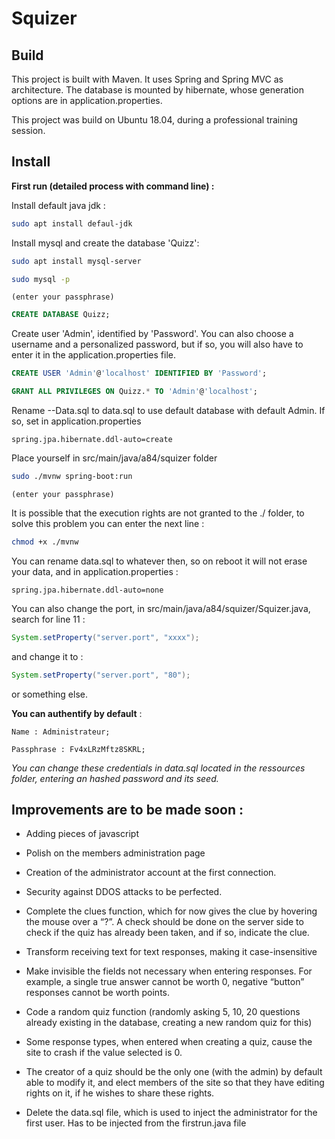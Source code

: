# Squizer

## Build
This project is built with Maven. It uses Spring and Spring MVC as architecture. The database is mounted by hibernate, whose generation options are in application.properties.

This project was build on Ubuntu 18.04, during a professional training session.

## Install
__First run (detailed process with command line) :__

Install default java jdk :

```sh
sudo apt install defaul-jdk 
```

Install mysql and create the database 'Quizz':

```sh
sudo apt install mysql-server

sudo mysql -p
```

    (enter your passphrase)
    
```sql
CREATE DATABASE Quizz; 
```
    
Create user 'Admin', identified by 'Password'. You can also choose a username and a personalized password, but if so, you will also have to enter it in the application.properties file.

```sql
CREATE USER 'Admin'@'localhost' IDENTIFIED BY 'Password';

GRANT ALL PRIVILEGES ON Quizz.* TO 'Admin'@'localhost';
```

Rename --Data.sql to data.sql to use default database with default Admin. If so, set in application.properties 

    spring.jpa.hibernate.ddl-auto=create

Place yourself in src/main/java/a84/squizer folder

```sh
sudo ./mvnw spring-boot:run
```
    (enter your passphrase)


It is possible that the execution rights are not granted to the ./ folder, to solve this problem you can enter the next line :

```sh
chmod +x ./mvnw
```

You can rename data.sql to whatever then, so on reboot it will not erase your data, and in application.properties :

    spring.jpa.hibernate.ddl-auto=none

You can also change the port, in src/main/java/a84/squizer/Squizer.java, search for line 11 :

```java
System.setProperty("server.port", "xxxx");
```

and change it to :

```java
System.setProperty("server.port", "80");
```

or something else.

**You can authentify by default** : 

	Name : Administrateur;

	Passphrase : Fv4xLRzMftz8SKRL;

*You can change these credentials in data.sql located in the ressources folder, entering an hashed password and its seed.*








## Improvements are to be made soon : 

* Adding pieces of javascript

* Polish on the members administration page

* Creation of the administrator account at the first connection.

* Security against DDOS attacks to be perfected.

* Complete the clues function, which for now gives the clue by hovering the mouse over a “?”. A check should be done on the server side to check if the quiz has already been taken, and if so, indicate the clue.

* Transform receiving text for text responses, making it case-insensitive

* Make invisible the fields not necessary when entering responses. For example, a single true answer cannot be worth 0, negative “button” responses cannot be worth points.

* Code a random quiz function (randomly asking 5, 10, 20 questions already existing in the database, creating a new random quiz for this)

* Some response types, when entered when creating a quiz, cause the site to crash if the value selected is 0.

* The creator of a quiz should be the only one (with the admin) by default able to modify it, and elect members of the site so that they have editing rights on it, if he wishes to share these rights.

* Delete the data.sql file, which is used to inject the administrator for the first user. Has to be injected from the firstrun.java file
